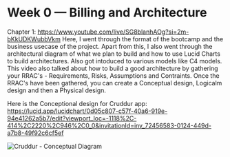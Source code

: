 # Week 0 — Billing and Architecture
Chapter 1: https://www.youtube.com/live/SG8blanhAOg?si=2m-bKkUDKWubbVkm
Here, I went through the format of the bootcamp and the business usecase of the project. Apart from this, I also went through the architectural diagram of what we plan to build and how to use Lucid Charts to build architectures. Also got intoduced to various models like C4 models. This video also talked about how to build a good architecture by gathering your RRAC's - Requirements, Risks, Assumptions and Contraints. Once the RRAC's have been gathered, you can create a Conceptual design, Logicalm design and then a Physical design. 

Here is the Conceptional design for Cruddur app: https://lucid.app/lucidchart/0d05c807-c57f-40a6-919e-94e41262a5b7/edit?viewport_loc=-1118%2C-414%2C2220%2C946%2C0_0&invitationId=inv_72456583-0124-449d-a7b8-49f92c6cf5ef

![Cruddur - Conceptual Diagram](https://github.com/stygian14/aws-bootcamp-cruddur-2023/assets/69624766/f0863b9f-1354-41de-bae2-fe4d0551a895)
